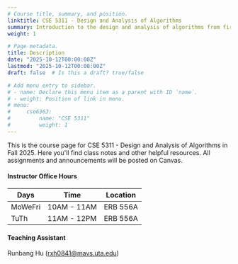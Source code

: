 ```yaml
---
# Course title, summary, and position.
linktitle: CSE 5311 - Design and Analysis of Algorithms
summary: Introduction to the design and analysis of algorithms from first principles. Topics include growth of functions, asymptotic notation, divide-and-conquer algorithms, greedy algorithms, dynamic programming, graph algorithms, NP-completeness, and approximation algorithms.
weight: 1

# Page metadata.
title: Description
date: "2025-10-12T00:00:00Z"
lastmod: "2025-10-12T00:00:00Z"
draft: false  # Is this a draft? true/false

# Add menu entry to sidebar.
# - name: Declare this menu item as a parent with ID `name`.
# - weight: Position of link in menu.
# menu:
#     cse6363:
#         name: "CSE 5311"
#         weight: 1
---
```


This is the course page for CSE 5311 - Design and Analysis of Algorithms in Fall 2025. Here you'll find class notes and other helpful resources. All assignments and announcements will be posted on Canvas.

#### Instructor Office Hours

| Days    | Time        | Location |
| ------- | ----------- | -------- |
| MoWeFri | 10AM - 11AM | ERB 556A |
| TuTh    | 11AM - 12PM | ERB 556A |

#### Teaching Assistant

Runbang Hu (rxh0841@mavs.uta.edu)